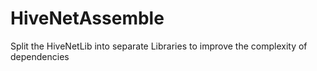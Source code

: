 # HiveNetAssemble
Split the HiveNetLib into separate Libraries to improve the complexity of dependencies
